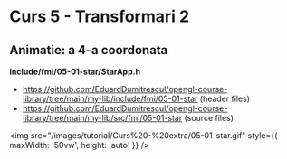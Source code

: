 # Curs 5 - Transformari 2
## Animatie: a 4-a coordonata
**include/fmi/05-01-star/StarApp.h**

- https://github.com/EduardDumitrescul/opengl-course-library/tree/main/my-lib/include/fmi/05-01-star (header files)
- https://github.com/EduardDumitrescul/opengl-course-library/tree/main/my-lib/src/fmi/05-01-star (source files)

<img src="/images/tutorial/Curs%20-%20extra/05-01-star.gif" style={{ maxWidth: '50vw', height: 'auto' }} />
